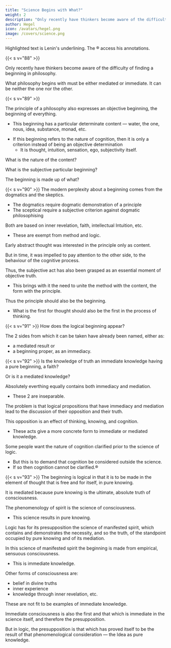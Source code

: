 ```yaml
---
title: "Science Begins with What?"
weight: 2
description: "Only recently have thinkers become aware of the difficulty of finding a beginning in philosophy"
author: Hegel
icon: /avatars/hegel.png
image: /covers/science.png
---
```



Highlighted text is Lenin's underlining. The ® access his annotations.


{{< s v="88" >}}

Only recently have thinkers become aware of the difficulty of finding a beginning in philosophy. 

What philosophy begins with must be either mediated or immediate. It can be neither the one nor the other.


{{< s v="89" >}}

The principle of a philosophy also expresses an objective beginning, the beginning of everything. 
- This beginning has a particular determinate content — water, the one, nous, idea, substance, monad, etc. 
<!-- The principle is a  -->
- If this beginning refers to the nature of cognition, then it is only a criterion instead of being an objective determination
  - It is thought, intuition, sensation, ego, subjectivity itself.

What is the nature of the content?

What is the subjective particular beginning?

 <!-- remains unconsidered. It is a matter of indifference. This leads to the question: With what should  -->

The beginning is made up of what? 

<!-- , and so too the need to find an answer to the question,  remains of no importance in face of the need for a principle in which alone the interest of the matter in hand seems to lie, the interest as to what is the truth, the absolute ground. -->


{{< s v="90" >}} The modern perplexity about a beginning comes from the dogmatics and the skeptics.
- The dogmatics require dogmatic demonstration of a principle
- The sceptical require a subjective criterion against dogmatic philosophising

<!-- , are not yet aware, and which is completely denied by those who begin, like a shot from a pistol,  -->

Both are based on inner revelation, faith, intellectual Intuition, etc.
- These are exempt from method and logic. 

Early abstract thought was interested in the principle only as content.

But in time, it was impelled to pay attention to the other side, to the behaviour of the cognitive process.

Thus, the subjective act has also been grasped as an essential moment of objective truth.
- This brings with it the need to unite the method with the content, the form with the principle. 

Thus the principle should also be the beginning.
- What is the first for thought should also be the first in the process of thinking.


{{< s v="91" >}} How does the logical beginning appear?

The 2 sides from which it can be taken have already been named, either as:
- a mediated result or
- a beginning proper, as an immediacy.


{{< s v="92" >}} Is the knowledge of truth an immediate knowledge having a pure beginning, a faith? 

Or is it a mediated knowledge?

<!-- This is not the place to deal with the question apparently so important in present-day thought, whether  -->

<!-- In so far as this can be dealt with preliminarily it has been done elsewhere.  -->

<!-- Here we need only quote from it this,  -->

<!-- There is nothing in heaven or in nature or in mind or anywhere else which does not  determinations reveal themselves to be-->

Absolutely everthing equally contains both immediacy and mediation.
- These 2 are inseparable.

 <!-- and the opposition between them to be a nullity.  -->

The problem is that logical propositions that have immediacy and mediation lead to the discussion of their opposition and their truth.

<!-- But as regards the philosophical discussion of this, it is to be found in every  -->
 <!-- in which occur the determinations of  and consequently also the  -->

This opposition is an effect of thinking, knowing, and cognition.
- These acts give a more concrete form to immediate or mediated knowledge.

<!-- it is the nature of cognition as such which is considered within the science of logic, while the more concrete form of cognition falls to be considered in the philosophy of spirit.  -->

Some people want the nature of cognition clarified prior to the science of logic.
- But this is to demand that cognition be considered outside the science.
- If so then cognition cannot be clarified.®

<!-- outside the science this cannot be accomplished, at least not in a scientific manner and such a manner is alone here in place.  -->


{{< s v="93" >}} The beginning is logical in that it is to be made in the element of thought that is free and for itself, in pure knowing.

It is mediated because pure knowing is the ultimate, absolute truth of consciousness.

The phenomenology of spirit is the science of consciousness.
- This science results in pure knowing.

 <!-- the exposition of it, and that consciousness has for result the Notion of science, i.e.  -->

Logic has for its presupposition the science of manifested spirit, which contains and demonstrates the necessity, and so the truth, of the standpoint occupied by pure knowing and of its mediation.

In this science of manifested spirit the beginning is made from empirical, sensuous consciousness.
- This is immediate knowledge.

 <!-- in that work there is discussed the significance of this immediate knowledge.  -->

Other forms of consciousness are:
- belief in divine truths
- inner experience
- knowledge through inner revelation, etc.

These are not fit to be examples of immediate knowledge. 

Immediate consciousness is also the first and that which is immediate in the science itself, and therefore the presupposition. 

But in logic, the presupposition is that which has proved itself to be the result of that phenomenological consideration — the Idea as pure knowledge.



